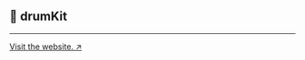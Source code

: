 ## 🥁 drumKit

<hr>

<a href="https://mahiprasad.github.io/drumKit/" target = "_blank"> Visit the website. ↗️ </a>
